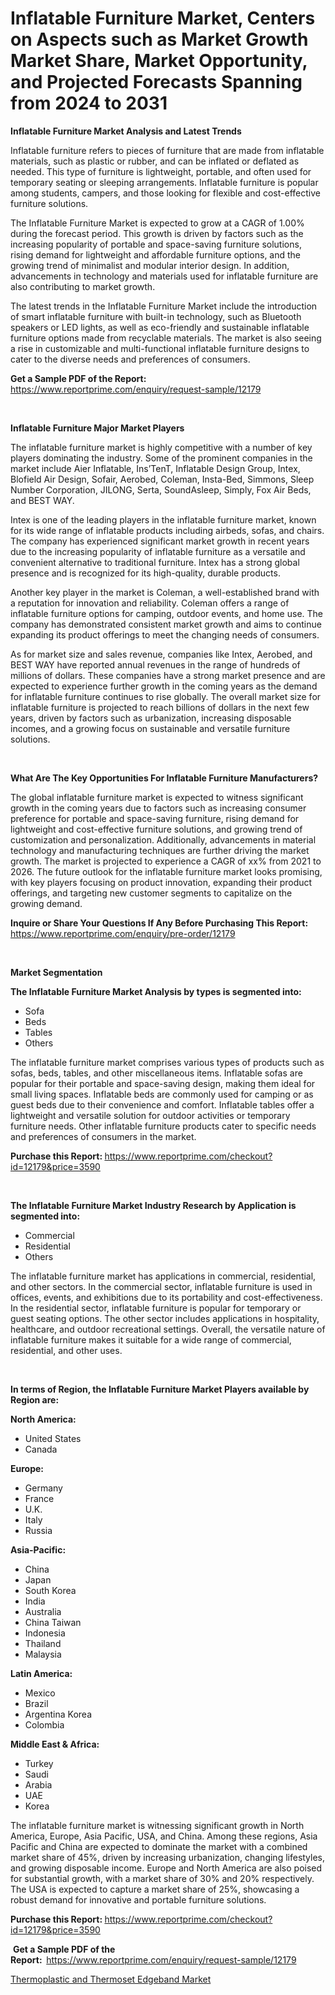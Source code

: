 <p><h1>Inflatable Furniture Market, Centers on Aspects such as Market Growth Market Share, Market Opportunity, and Projected Forecasts Spanning from 2024 to 2031</h1></p><p><strong>Inflatable Furniture Market Analysis and Latest Trends</strong></p>
<p><p>Inflatable furniture refers to pieces of furniture that are made from inflatable materials, such as plastic or rubber, and can be inflated or deflated as needed. This type of furniture is lightweight, portable, and often used for temporary seating or sleeping arrangements. Inflatable furniture is popular among students, campers, and those looking for flexible and cost-effective furniture solutions.</p><p>The Inflatable Furniture Market is expected to grow at a CAGR of 1.00% during the forecast period. This growth is driven by factors such as the increasing popularity of portable and space-saving furniture solutions, rising demand for lightweight and affordable furniture options, and the growing trend of minimalist and modular interior design. In addition, advancements in technology and materials used for inflatable furniture are also contributing to market growth.</p><p>The latest trends in the Inflatable Furniture Market include the introduction of smart inflatable furniture with built-in technology, such as Bluetooth speakers or LED lights, as well as eco-friendly and sustainable inflatable furniture options made from recyclable materials. The market is also seeing a rise in customizable and multi-functional inflatable furniture designs to cater to the diverse needs and preferences of consumers.</p></p>
<p><strong>Get a Sample PDF of the Report:&nbsp;</strong> <a href="https://www.reportprime.com/enquiry/request-sample/12179">https://www.reportprime.com/enquiry/request-sample/12179</a></p>
<p>&nbsp;</p>
<p><strong>Inflatable Furniture Major Market Players</strong></p>
<p><p>The inflatable furniture market is highly competitive with a number of key players dominating the industry. Some of the prominent companies in the market include Aier Inflatable, Ins’TenT, Inflatable Design Group, Intex, Blofield Air Design, Sofair, Aerobed, Coleman, Insta-Bed, Simmons, Sleep Number Corporation, JILONG, Serta, SoundAsleep, Simply, Fox Air Beds, and BEST WAY.</p><p>Intex is one of the leading players in the inflatable furniture market, known for its wide range of inflatable products including airbeds, sofas, and chairs. The company has experienced significant market growth in recent years due to the increasing popularity of inflatable furniture as a versatile and convenient alternative to traditional furniture. Intex has a strong global presence and is recognized for its high-quality, durable products.</p><p>Another key player in the market is Coleman, a well-established brand with a reputation for innovation and reliability. Coleman offers a range of inflatable furniture options for camping, outdoor events, and home use. The company has demonstrated consistent market growth and aims to continue expanding its product offerings to meet the changing needs of consumers.</p><p>As for market size and sales revenue, companies like Intex, Aerobed, and BEST WAY have reported annual revenues in the range of hundreds of millions of dollars. These companies have a strong market presence and are expected to experience further growth in the coming years as the demand for inflatable furniture continues to rise globally. The overall market size for inflatable furniture is projected to reach billions of dollars in the next few years, driven by factors such as urbanization, increasing disposable incomes, and a growing focus on sustainable and versatile furniture solutions.</p></p>
<p>&nbsp;</p>
<p><strong>What Are The Key Opportunities For Inflatable Furniture Manufacturers?</strong></p>
<p><p>The global inflatable furniture market is expected to witness significant growth in the coming years due to factors such as increasing consumer preference for portable and space-saving furniture, rising demand for lightweight and cost-effective furniture solutions, and growing trend of customization and personalization. Additionally, advancements in material technology and manufacturing techniques are further driving the market growth. The market is projected to experience a CAGR of xx% from 2021 to 2026. The future outlook for the inflatable furniture market looks promising, with key players focusing on product innovation, expanding their product offerings, and targeting new customer segments to capitalize on the growing demand.</p></p>
<p><strong>Inquire or Share Your Questions If Any Before Purchasing This Report:</strong> <a href="https://www.reportprime.com/enquiry/pre-order/12179">https://www.reportprime.com/enquiry/pre-order/12179</a></p>
<p>&nbsp;</p>
<p><strong>Market Segmentation</strong></p>
<p><strong>The Inflatable Furniture Market Analysis by types is segmented into:</strong></p>
<p><ul><li>Sofa</li><li>Beds</li><li>Tables</li><li>Others</li></ul></p>
<p><p>The inflatable furniture market comprises various types of products such as sofas, beds, tables, and other miscellaneous items. Inflatable sofas are popular for their portable and space-saving design, making them ideal for small living spaces. Inflatable beds are commonly used for camping or as guest beds due to their convenience and comfort. Inflatable tables offer a lightweight and versatile solution for outdoor activities or temporary furniture needs. Other inflatable furniture products cater to specific needs and preferences of consumers in the market.</p></p>
<p><strong>Purchase this Report:&nbsp;</strong><a href="https://www.reportprime.com/checkout?id=12179&price=3590">https://www.reportprime.com/checkout?id=12179&price=3590</a></p>
<p>&nbsp;</p>
<p><strong>The Inflatable Furniture Market Industry Research by Application is segmented into:</strong></p>
<p><ul><li>Commercial</li><li>Residential</li><li>Others</li></ul></p>
<p><p>The inflatable furniture market has applications in commercial, residential, and other sectors. In the commercial sector, inflatable furniture is used in offices, events, and exhibitions due to its portability and cost-effectiveness. In the residential sector, inflatable furniture is popular for temporary or guest seating options. The other sector includes applications in hospitality, healthcare, and outdoor recreational settings. Overall, the versatile nature of inflatable furniture makes it suitable for a wide range of commercial, residential, and other uses.</p></p>
<p>&nbsp;</p>
<p><strong>In terms of Region, the Inflatable Furniture Market Players available by Region are:</strong></p>
<p>
    <p> <strong> North America: </strong>
        <ul>
            <li>United States</li>
            <li>Canada</li>
        </ul>
        </p> 
    <p> <strong> Europe: </strong>
        <ul>
            <li>Germany</li>
            <li>France</li>
            <li>U.K.</li>
            <li>Italy</li>
            <li>Russia</li>
        </ul>
        </p> 
    <p> <strong> Asia-Pacific: </strong>
        <ul>
            <li>China</li>
            <li>Japan</li>
            <li>South Korea</li>
            <li>India</li>
            <li>Australia</li>
            <li>China Taiwan</li>
            <li>Indonesia</li>
            <li>Thailand</li>
            <li>Malaysia</li>
        </ul>
        </p> 
    <p> <strong> Latin America: </strong>
        <ul>
            <li>Mexico</li>
            <li>Brazil</li>
            <li>Argentina Korea</li>
            <li>Colombia</li>
        </ul>
        </p> 
    <p> <strong> Middle East & Africa: </strong>
        <ul>
            <li>Turkey</li>
            <li>Saudi</li>
            <li>Arabia</li>
            <li>UAE</li>
            <li>Korea</li>
        </ul>
    </p>
    </p>
<p><p>The inflatable furniture market is witnessing significant growth in North America, Europe, Asia Pacific, USA, and China. Among these regions, Asia Pacific and China are expected to dominate the market with a combined market share of 45%, driven by increasing urbanization, changing lifestyles, and growing disposable income. Europe and North America are also poised for substantial growth, with a market share of 30% and 20% respectively. The USA is expected to capture a market share of 25%, showcasing a robust demand for innovative and portable furniture solutions.</p></p>
<p><strong>Purchase this Report: </strong><a href="https://www.reportprime.com/checkout?id=12179&price=3590">https://www.reportprime.com/checkout?id=12179&price=3590</a></p>
<p>&nbsp;<strong>Get a Sample PDF of the Report:&nbsp;&nbsp;</strong><a href="https://www.reportprime.com/enquiry/request-sample/12179">https://www.reportprime.com/enquiry/request-sample/12179</a></p>
<p><strong></strong></p>
<p><p><a href="https://frill-swim-3cd.notion.site/Thermoplastic-and-Thermoset-Edgeband-Market-Size-Share-Trends-Analysis-Report-By-Material-By-Typ-86d75aaa84a04345a50bc647d3cb66dd">Thermoplastic and Thermoset Edgeband Market</a></p></p>